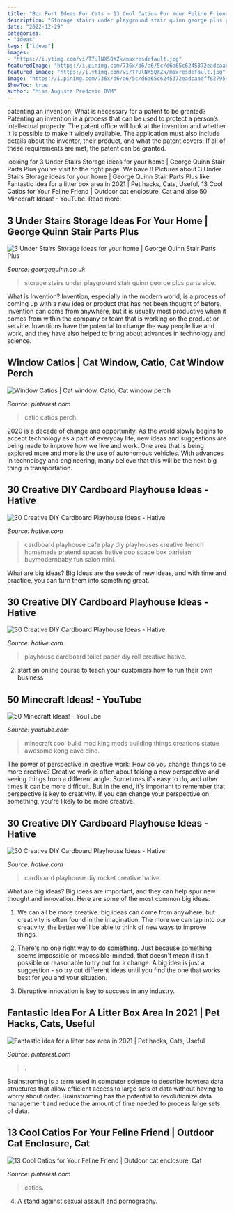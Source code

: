 ```yaml
---
title: "Box Fort Ideas For Cats ~ 13 Cool Catios For Your Feline Friend"
description: "Storage stairs under playground stair quinn george plus parts side"
date: "2022-12-29"
categories:
- "ideas"
tags: ["ideas"]
images:
- "https://i.ytimg.com/vi/T7UlNX5QXZk/maxresdefault.jpg"
featuredImage: "https://i.pinimg.com/736x/d6/a6/5c/d6a65c6245372eadcaaeff627954f561.jpg"
featured_image: "https://i.ytimg.com/vi/T7UlNX5QXZk/maxresdefault.jpg"
image: "https://i.pinimg.com/736x/d6/a6/5c/d6a65c6245372eadcaaeff627954f561.jpg"
ShowToc: true
author: "Miss Augusta Predovic DVM"
---
```



patenting an invention: What is necessary for a patent to be granted?
Patenting an invention is a process that can be used to protect a person’s intellectual property. The patent office will look at the invention and whether it is possible to make it widely available. The application must also include details about the inventor, their product, and what the patent covers. If all of these requirements are met, the patent can be granted.

	

		
looking for 3 Under Stairs Storage ideas for your home | George Quinn Stair Parts Plus you've visit to the right page. We have 8 Pictures about 3 Under Stairs Storage ideas for your home | George Quinn Stair Parts Plus like Fantastic idea for a litter box area in 2021 | Pet hacks, Cats, Useful, 13 Cool Catios for Your Feline Friend | Outdoor cat enclosure, Cat and also 50 Minecraft Ideas! - YouTube. Read more:
		
    
## 3 Under Stairs Storage Ideas For Your Home | George Quinn Stair Parts Plus

<img loading=lazy src="http://georgequinn.co.uk/wp-content/uploads/2016/04/Under-stairs-storage-playground-solution-George-Quinn-Stair-Parts-Plus-3.jpg" onerror="this.onerror=null;this.src='https://tse3.mm.bing.net/th?id=OIP.Xfmd-iYRPaOtuJWJD9NLeQHaJ4&amp;pid=15.1';" alt="3 Under Stairs Storage ideas for your home | George Quinn Stair Parts Plus">

_Source: georgequinn.co.uk_

>storage stairs under playground stair quinn george plus parts side. 

	

What is Invention?
Invention, especially in the modern world, is a process of coming up with a new idea or product that has not been thought of before. Invention can come from anywhere, but it is usually most productive when it comes from within the company or team that is working on the product or service. Inventions have the potential to change the way people live and work, and they have also helped to bring about advances in technology and science.

    
## Window Catios | Cat Window, Catio, Cat Window Perch

<img loading=lazy src="https://i.pinimg.com/736x/fa/57/c1/fa57c164e21716ccc69b9fad60e68085.jpg" onerror="this.onerror=null;this.src='https://tse4.mm.bing.net/th?id=OIP.sGKYmchP33j47M8pwprWJAHaDp&amp;pid=15.1';" alt="Window Catios | Cat window, Catio, Cat window perch">

_Source: pinterest.com_

>catio catios perch. 

	

2020 is a decade of change and opportunity. As the world slowly begins to accept technology as a part of everyday life, new ideas and suggestions are being made to improve how we live and work. One area that is being explored more and more is the use of autonomous vehicles. With advances in technology and engineering, many believe that this will be the next big thing in transportation.

    
## 30 Creative DIY Cardboard Playhouse Ideas - Hative

<img loading=lazy src="https://hative.com/wp-content/uploads/2014/04/cardboard-playhouse/17-homemade-cardboard-cafe.jpg" onerror="this.onerror=null;this.src='https://tse1.mm.bing.net/th?id=OIP.s9J5wRl_CMd98jty645X8AHaFF&amp;pid=15.1';" alt="30 Creative DIY Cardboard Playhouse Ideas - Hative">

_Source: hative.com_

>cardboard playhouse cafe play diy playhouses creative french homemade pretend spaces hative pop space box parisian buymodernbaby fun salon mini. 

	

What are big ideas?
Big Ideas are the seeds of new ideas, and with time and practice, you can turn them into something great.

    
## 30 Creative DIY Cardboard Playhouse Ideas - Hative

<img loading=lazy src="https://hative.com/wp-content/uploads/2014/04/cardboard-playhouse/5-toilet-paper-roll-playhouse.jpg" onerror="this.onerror=null;this.src='https://tse3.mm.bing.net/th?id=OIP.bFwpgcAIsQCf09btIDjDeAHaJ4&amp;pid=15.1';" alt="30 Creative DIY Cardboard Playhouse Ideas - Hative">

_Source: hative.com_

>playhouse cardboard toilet paper diy roll creative hative. 

	

2. start an online course to teach your customers how to run their own business 

    
## 50 Minecraft Ideas! - YouTube

<img loading=lazy src="https://i.ytimg.com/vi/T7UlNX5QXZk/maxresdefault.jpg" onerror="this.onerror=null;this.src='https://tse1.mm.bing.net/th?id=OIP.XaPi2uKZBJF5SYzRvLml2QHaEK&amp;pid=15.1';" alt="50 Minecraft Ideas! - YouTube">

_Source: youtube.com_

>minecraft cool build mod king mods building things creations statue awesome kong cave dino. 

	

The power of perspective in creative work: How do you change things to be more creative?
Creative work is often about taking a new perspective and seeing things from a different angle. Sometimes it's easy to do, and other times it can be more difficult. But in the end, it's important to remember that perspective is key to creativity. If you can change your perspective on something, you're likely to be more creative.

    
## 30 Creative DIY Cardboard Playhouse Ideas - Hative

<img loading=lazy src="https://hative.com/wp-content/uploads/2014/04/cardboard-playhouse/12-rocket-cardboard-playhouse.jpg" onerror="this.onerror=null;this.src='https://tse3.mm.bing.net/th?id=OIP.b47Uru8GuZfxUbXWsjl-iAHaLH&amp;pid=15.1';" alt="30 Creative DIY Cardboard Playhouse Ideas - Hative">

_Source: hative.com_

>cardboard playhouse diy rocket creative hative. 

	

What are big ideas?
Big ideas are important, and they can help spur new thought and innovation. Here are some of the most common big ideas:
1. We can all be more creative. big ideas can come from anywhere, but creativity is often found in the imagination. The more we can tap into our creativity, the better we'll be able to think of new ways to improve things.

2. There's no one right way to do something. Just because something seems impossible or impossible-minded, that doesn't mean it isn't possible or reasonable to try out for a change. A big idea is just a suggestion - so try out different ideas until you find the one that works best for you and your situation.

3. Disruptive innovation is key to success in any industry.

    
## Fantastic Idea For A Litter Box Area In 2021 | Pet Hacks, Cats, Useful

<img loading=lazy src="https://i.pinimg.com/736x/d6/a6/5c/d6a65c6245372eadcaaeff627954f561.jpg" onerror="this.onerror=null;this.src='https://tse1.mm.bing.net/th?id=OIP.1ckOwebOgrkmAAqjTHVf-gHaKT&amp;pid=15.1';" alt="Fantastic idea for a litter box area in 2021 | Pet hacks, Cats, Useful">

_Source: pinterest.com_

>. 

	

Brainstroming is a term used in computer science to describe howtera data structures that allow efficient access to large sets of data without having to worry about order. Brainstroming has the potential to revolutionize data management and reduce the amount of time needed to process large sets of data.

    
## 13 Cool Catios For Your Feline Friend | Outdoor Cat Enclosure, Cat

<img loading=lazy src="https://i.pinimg.com/736x/3a/85/48/3a8548b097bda00757637a8127edba58.jpg" onerror="this.onerror=null;this.src='https://tse4.mm.bing.net/th?id=OIP.uhsg00wwdeQtqnVG0HGEygHaJ3&amp;pid=15.1';" alt="13 Cool Catios for Your Feline Friend | Outdoor cat enclosure, Cat">

_Source: pinterest.com_

>catios. 

	

4. A stand against sexual assault and pornography.

